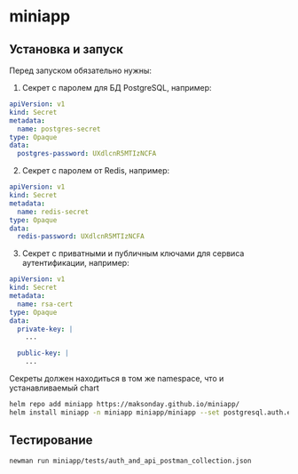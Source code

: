 # miniapp

## Установка и запуск

Перед запуском обязательно нужны:

1) Секрет с паролем для БД PostgreSQL, например:

```yaml
apiVersion: v1
kind: Secret
metadata:
  name: postgres-secret
type: Opaque
data:
  postgres-password: UXdlcnR5MTIzNCFA
```

2) Секрет с паролем от Redis, например:

```yaml
apiVersion: v1
kind: Secret
metadata:
  name: redis-secret
type: Opaque
data:
  redis-password: UXdlcnR5MTIzNCFA
```

3) Секрет с приватными и публичным ключами для сервиса аутентификации, например:

```yaml
apiVersion: v1
kind: Secret
metadata:
  name: rsa-cert
type: Opaque
data:
  private-key: |
    ...

  public-key: |
    ...
```


Секреты должен находиться в том же namespace, что и устанавливаемый chart

```bash
helm repo add miniapp https://maksonday.github.io/miniapp/
helm install miniapp -n miniapp miniapp/miniapp --set postgresql.auth.existingSecret=postgres-secret --set redis.auth.existingSecret=redis-secret --set auth.existingSecret=rsa-cert --set redis.auth.existingSecretPasswordKey=redis-password
```

## Тестирование

```bash
newman run miniapp/tests/auth_and_api_postman_collection.json
```